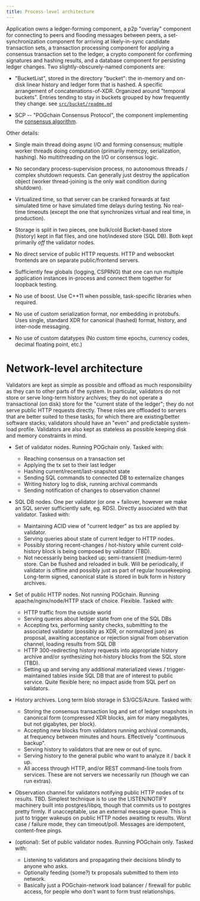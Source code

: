 ```yaml
---
title: Process-level architecture
---
```


Application owns a ledger-forming component, a p2p "overlay" component for
connecting to peers and flooding messages between peers, a set-synchronization
component for arriving at likely-in-sync candidate transaction sets, a
transaction processing component for applying a consensus transaction set to
the ledger, a crypto component for confirming signatures and hashing results,
and a database component for persisting ledger changes.
Two slightly-obscurely-named components are:

  - "BucketList", stored in the directory "bucket": the in-memory and on-disk
    linear history and ledger form that is hashed. A specific arrangement of
    concatenations-of-XDR. Organized around "temporal buckets". Entries tending
	to stay in buckets grouped by how frequently they change.
	see [`src/bucket/readme.md`](/src/bucket/readme.md)

  - SCP -- "POGchain Consensus Protocol", the component implementing the
    [consensus algorithm](https://www.POGchain.org/papers/POGchain-consensus-protocol.pdf).

Other details:

  - Single main thread doing async I/O and forming consensus; multiple
    worker threads doing computation (primarily memcpy, serialization,
    hashing). No multithreading on the  I/O or consensus logic.

  - No secondary process-supervision process, no autonomous threads /
    complex shutdown requests. Can generally just destroy the application
    object (worker thread-joining is the only wait condition during
    shutdown).

  - Virtualized time, so that server can be cranked forwards at fast
    simulated time or have simulated time delays during testing. No
    real-time timeouts (except the one that synchronizes virtual and real
    time, in production).

  - Storage is split in two pieces, one bulk/cold Bucket-based store (history)
    kept in flat files, and one hot/indexed store (SQL DB). Both kept primarily
    _off_ the validator nodes.

  - No direct service of public HTTP requests. HTTP and websocket frontends
    are on separate public/frontend servers.

  - Sufficiently few globals (logging, CSPRNG) that one can run multiple
    application instances in-process and connect them together for loopback
    testing.

  - No use of boost. Use C++11 when possible, task-specific libraries
    when required.

  - No use of custom serialization format, nor embedding in protobufs. Uses
    single, standard XDR for canonical (hashed) format, history, and
    inter-node messaging.

  - No use of custom datatypes (No custom time epochs, currency codes, decimal
    floating point, etc.)


Network-level architecture
==========================

Validators are kept as simple as possible and offload as much responsibility as
they can to other parts of the system. In particular, validators do not store
or serve long-term history archives; they do not operate a transactional
(on disk) store for the "current state of the ledger"; they do not serve public
HTTP requests directly. These roles are offloaded to servers that are better
suited to these tasks, for which there are existing/better software stacks;
validators should have an "even" and predictable system-load profile. Validators
are also kept as stateless as possible keeping disk and memory constraints in
mind.

- Set of  validator nodes. Running POGchain only. Tasked with:
  - Reaching consensus on a transaction set
  - Applying the tx set to their last ledger
  - Hashing current/recent/last-snapshot state
  - Sending SQL commands to connected DB to externalize changes
  - Writing history log to disk, running archival commands
  - Sending notification of changes to observation channel

- SQL DB nodes. One per validator (or one + failover, however we make an
  SQL server sufficiently safe, eg. RDS). Directly associated with that
  validator. Tasked with:
  - Maintaining ACID view of "current ledger" as txs are applied by validator.
  - Serving queries about state of current ledger to HTTP nodes.
  - Possibly storing recent-changes / hot-history while current
    cold-history block is being composed by validator (TBD).
  - Not necessarily being backed up; semi-transient (medium-term)
    store. Can be flushed and reloaded in bulk. Will be periodically, if
    validator is offline and possibly just as part of regular
    housekeeping. Long-term signed, canonical state is stored in bulk form
    in history archives.

- Set of public HTTP nodes. Not running POGchain. Running
  apache/nginx/node/HTTP stack of choice. Flexible. Tasked with:
  - HTTP traffic from the outside world
  - Serving queries about ledger state from one of the SQL DBs
  - Accepting txs, performing sanity checks, submitting to the associated
    validator (possibly as XDR, or normalized json) as proposal, awaiting
    acceptance or rejection signal from observation channel, loading results
    from SQL DB
  - HTTP 300-redirecting history requests into appropriate history archive
    and/or synthesizing hot-history blocks from the SQL store (TBD).
  - Setting up and serving any additional materialized views /
    trigger-maintained tables inside SQL DB that are of interest to public
    service. Quite flexible here; no impact aside from SQL perf on 
    validators.

- History archives. Long term blob storage in S3/GCS/Azure. Tasked with:
  - Storing the consensus transaction log and set of ledger snapshots in
    canonical form (compressed XDR blocks, aim for many megabytes, but not
    gigabytes, per block).
  - Accepting new blocks from validators running archival commands, at
    frequency between minutes and hours. Effectively "continuous backup".
  - Serving history to validators that are new or out of sync.
  - Serving history to the general public who want to analyze it / back it up.
  - All access through HTTP, and/or REST command-line tools from services.
    These are not servers we necessarily run (though we can run extras).

- Observation channel for validators notifying public HTTP nodes of tx
  results. TBD. Simplest technique is to use the LISTEN/NOTIFY machinery
  built into postgres/libpq, though that commits us to postgres pretty
  firmly. If unacceptable, use an external message queue. This is just to
  trigger wakeups on public HTTP nodes awaiting tx results. Worst case /
  failure mode, they can timeout/poll. Messages are idempotent,
  content-free pings.

- (optional): Set of public validator nodes. Running POGchain only. Tasked
with:
  - Listening to  validators and propagating their decisions blindly
    to anyone who asks.
  - Optionally feeding (some?) tx proposals submitted to them into  network.
  - Basically just a POGchain-network load balancer / firewall for public access,
    for people who don't want to form trust relationships.
